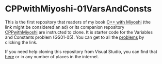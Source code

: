 # CPPwithMiyoshi-01VarsAndConsts

This is the first repository that readers of my book [C++ with Miyoshi](https://amzn.to/3bQuePT) (the link might be considered an ad) or its companion repository [CPPwithMiyoshi](https://github.com/MichaelTMiyoshi/CPPwithMiyoshi) are instructed to clone.  It is starter code for the Variables and Constants problem (GS01-05).  You can get to all the [problems](https://github.com/MichaelTMiyoshi/CPPwithMiyoshi/tree/master/Problems) by clicking the link.

If you need help cloning this repository from Visual Studio, you can find that [here](https://github.com/MichaelTMiyoshi/CPPwithMiyoshi/blob/master/CloneRepo.md) or in any number of places in the internet.
